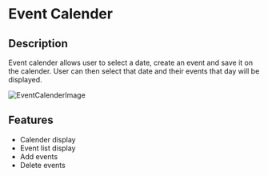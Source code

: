# Event Calender
## Description
Event calender allows user to select a date, create an event and save it on the calender. User can then select that date and their events that day will be displayed.

![EventCalenderImage](https://github.com/user-attachments/assets/a7a5c79a-430c-4e7a-b137-6faaf4672c0d)
## Features
* Calender display 
* Event list display
* Add events
* Delete events


